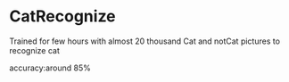 # CatRecognize
Trained for few hours with almost 20 thousand Cat and notCat pictures to recognize cat

accuracy:around 85%
